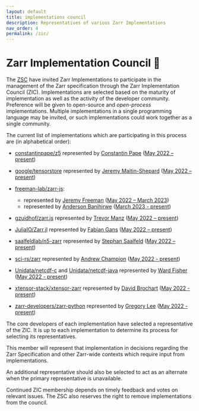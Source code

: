 ```yaml
---
layout: default
title: implementations council
description: Representatives of various Zarr Implementations
nav_order: 4
permalink: /zic/
---
```


# Zarr Implementation Council 🚀

The [ZSC](https://github.com/zarr-developers/governance/blob/main/GOVERNANCE.md#zarr-steering-council) have invited Zarr Implementations to participate in the management of the Zarr specification through the Zarr Implementation Council (ZIC). Implementations are selected based on the maturity of implementation as well as the activity of the developer community. Preference will be given to open-source and *open-process* implementations. Multiple implementations in a single programming language may be invited, or such implementations could work together as a single community.

The current list of implementations which are participating in this process are (in alphabetical order):

- [constantinpape/z5](https://github.com/constantinpape/z5) represented by [Constantin Pape](https://github.com/constantinpape) ([May 2022 – present](https://github.com/zarr-developers/governance/issues/26))

- [google/tensorstore](https://github.com/google/tensorstore) represented by [Jeremy Maitin-Shepard](https://github.com/jbms) ([May 2022 – present](https://github.com/zarr-developers/governance/issues/22))

- [freeman-lab/zarr-js](https://github.com/freeman-lab/zarr-js):
	- represented by [Jeremy Freeman](https://github.com/freeman-lab) ([May 2022 – March 2023](https://github.com/zarr-developers/governance/issues/27))
	- represented by [Anderson Banihirwe](https://github.com/andersy005) ([March 2023 - present](https://github.com/zarr-developers/governance/pull/36))

- [gzuidhof/zarr.js](https://github.com/gzuidhof/zarr.js) represented by [Trevor Manz](https://github.com/manzt) ([May 2022 – present](https://github.com/zarr-developers/governance/issues/28))

- [JuliaIO/Zarr.jl](https://github.com/JuliaIO/Zarr.jl) represented by [Fabian Gans](https://github.com/meggart) ([May 2022 – present](https://github.com/zarr-developers/governance/issues/18))

- [saalfeldlab/n5-zarr](https://github.com/saalfeldlab/n5-zarr) represented by [Stephan Saalfeld](https://github.com/axtimwalde) ([May 2022 – present](https://github.com/zarr-developers/governance/issues/25))

- [sci-rs/zarr](https://github.com/sci-rs/zarr) represented by [Andrew Champion](https://github.com/aschampion) ([May 2022 - present](https://github.com/zarr-developers/governance/issues/20))

- [Unidata/netcdf-c](https://github.com/Unidata/netcdf-c) and [Unidata/netcdf-java](https://github.com/Unidata/netcdf-java) represented by [Ward Fisher](https://github.com/wardf) ([May 2022 - present](https://github.com/zarr-developers/governance/issues/21))

- [xtensor-stack/xtensor-zarr](https://github.com/xtensor-stack/xtensor-zarr) represented by [David Brochart](https://github.com/davidbrochart) ([May 2022 - present](https://github.com/zarr-developers/governance/issues/23))

- [zarr-developers/zarr-python](https://github.com/zarr-developers/zarr-python) represented by [Gregory Lee](https://github.com/grlee77) ([May 2022 - present](https://github.com/zarr-developers/governance/issues/19))


The core developers of each implementation have selected a representative of the ZIC. It is up to each implementation to determine its process for selecting its representatives.

This member will represent that implementation in decisions regarding the Zarr Specification and other Zarr-wide contexts which require input from implementations.

An additional representative should also be selected to act as an alternate when the primary representative is unavailable.

Continued ZIC membership depends on timely feedback and votes on relevant issues. The ZSC also reserves the right to remove implementations from the council.
